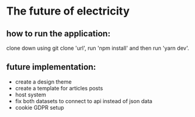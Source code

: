 # The future of electricity 

## how to run the application: 
clone down using git clone 'url', run 'npm install' and then run 'yarn dev'. 

## future implementation: 
- create a design theme 
- create a template for articles posts 
- host system
- fix both datasets to connect to api instead of json data 
- cookie GDPR setup 